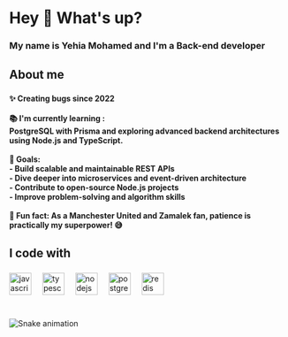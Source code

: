 <h1 align="left">Hey 👋 What's up?</h1>

###

<h3 align="left">My name is  Yehia Mohamed and I'm a Back-end developer</h3>

###

<h2 align="left">About me</h2>

###

<h4 align="left">✨ Creating bugs since 2022<br><br>📚 I'm currently learning :<br> PostgreSQL with Prisma and exploring advanced backend architectures using Node.js and TypeScript.<br><br>🎯 Goals: <br>- Build scalable and maintainable REST APIs<br>- Dive deeper into microservices and event-driven architecture<br>- Contribute to open-source Node.js projects<br>- Improve problem-solving and algorithm skills<br><br>🎲 Fun fact: As a Manchester United and Zamalek fan, patience is practically my superpower! 😅</h4>

###

<h2 align="left">I code with</h2>

###

<div align="left">
  <img src="https://cdn.jsdelivr.net/gh/devicons/devicon/icons/javascript/javascript-original.svg" height="40" alt="javascript logo"  />
  <img width="12" />
  <img src="https://cdn.jsdelivr.net/gh/devicons/devicon/icons/typescript/typescript-original.svg" height="40" alt="typescript logo"  />
  <img width="12" />
  <img src="https://cdn.jsdelivr.net/gh/devicons/devicon/icons/nodejs/nodejs-original.svg" height="40" alt="nodejs logo"  />
  <img width="12" />
  <img src="https://cdn.jsdelivr.net/gh/devicons/devicon/icons/postgresql/postgresql-original.svg" height="40" alt="postgresql logo"  />
  <img width="12" />
  <img src="https://cdn.jsdelivr.net/gh/devicons/devicon/icons/redis/redis-original.svg" height="40" alt="redis logo"  />
</div>

###

<div align="left">
</div>

###

<br clear="both">

<img src="https://raw.githubusercontent.com/yehiamoh/yehiamoh/output/snake.svg" alt="Snake animation" />

###

